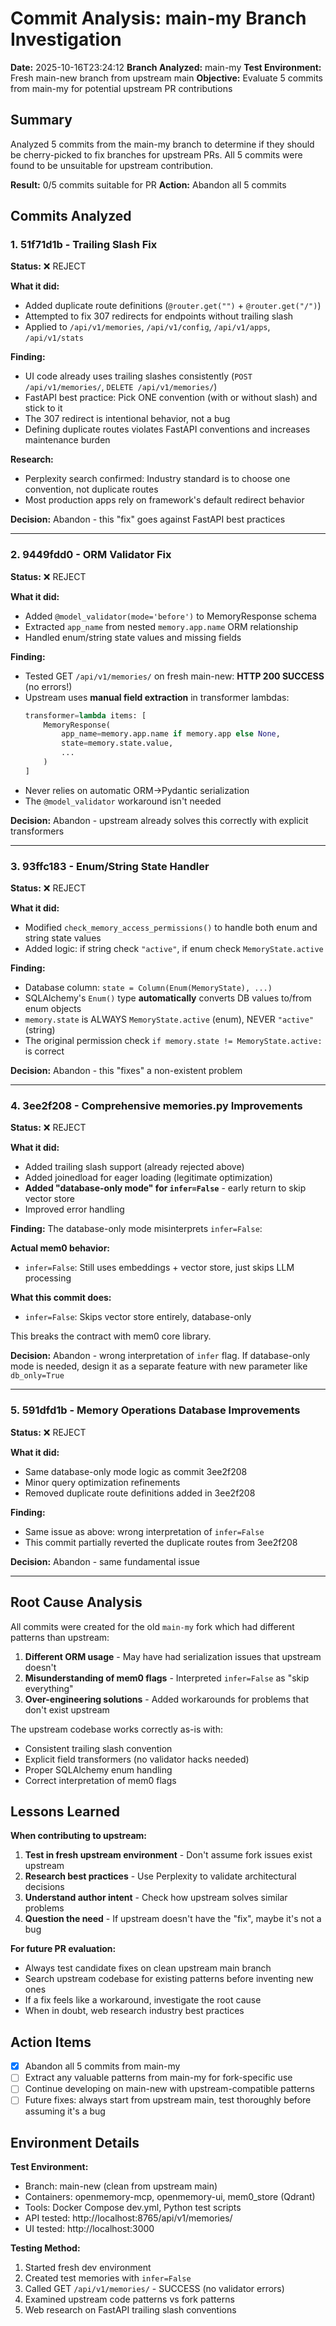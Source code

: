 # Commit Analysis: main-my Branch Investigation

**Date:** 2025-10-16T23:24:12
**Branch Analyzed:** main-my
**Test Environment:** Fresh main-new branch from upstream main
**Objective:** Evaluate 5 commits from main-my for potential upstream PR contributions

## Summary

Analyzed 5 commits from the main-my branch to determine if they should be cherry-picked to fix branches for upstream PRs. All 5 commits were found to be unsuitable for upstream contribution.

**Result:** 0/5 commits suitable for PR
**Action:** Abandon all 5 commits

## Commits Analyzed

### 1. 51f71d1b - Trailing Slash Fix
**Status:** ❌ REJECT

**What it did:**
- Added duplicate route definitions (`@router.get("")` + `@router.get("/")`)
- Attempted to fix 307 redirects for endpoints without trailing slash
- Applied to `/api/v1/memories`, `/api/v1/config`, `/api/v1/apps`, `/api/v1/stats`

**Finding:**
- UI code already uses trailing slashes consistently (`POST /api/v1/memories/`, `DELETE /api/v1/memories/`)
- FastAPI best practice: Pick ONE convention (with or without slash) and stick to it
- The 307 redirect is intentional behavior, not a bug
- Defining duplicate routes violates FastAPI conventions and increases maintenance burden

**Research:**
- Perplexity search confirmed: Industry standard is to choose one convention, not duplicate routes
- Most production apps rely on framework's default redirect behavior

**Decision:** Abandon - this "fix" goes against FastAPI best practices

---

### 2. 9449fdd0 - ORM Validator Fix
**Status:** ❌ REJECT

**What it did:**
- Added `@model_validator(mode='before')` to MemoryResponse schema
- Extracted `app_name` from nested `memory.app.name` ORM relationship
- Handled enum/string state values and missing fields

**Finding:**
- Tested GET `/api/v1/memories/` on fresh main-new: **HTTP 200 SUCCESS** (no errors!)
- Upstream uses **manual field extraction** in transformer lambdas:
  ```python
  transformer=lambda items: [
      MemoryResponse(
          app_name=memory.app.name if memory.app else None,
          state=memory.state.value,
          ...
      )
  ]
  ```
- Never relies on automatic ORM→Pydantic serialization
- The `@model_validator` workaround isn't needed

**Decision:** Abandon - upstream already solves this correctly with explicit transformers

---

### 3. 93ffc183 - Enum/String State Handler
**Status:** ❌ REJECT

**What it did:**
- Modified `check_memory_access_permissions()` to handle both enum and string state values
- Added logic: if string check `"active"`, if enum check `MemoryState.active`

**Finding:**
- Database column: `state = Column(Enum(MemoryState), ...)`
- SQLAlchemy's `Enum()` type **automatically** converts DB values to/from enum objects
- `memory.state` is ALWAYS `MemoryState.active` (enum), NEVER `"active"` (string)
- The original permission check `if memory.state != MemoryState.active:` is correct

**Decision:** Abandon - this "fixes" a non-existent problem

---

### 4. 3ee2f208 - Comprehensive memories.py Improvements
**Status:** ❌ REJECT

**What it did:**
- Added trailing slash support (already rejected above)
- Added joinedload for eager loading (legitimate optimization)
- **Added "database-only mode" for `infer=False`** - early return to skip vector store
- Improved error handling

**Finding:**
The database-only mode misinterprets `infer=False`:

**Actual mem0 behavior:**
- `infer=False`: Still uses embeddings + vector store, just skips LLM processing

**What this commit does:**
- `infer=False`: Skips vector store entirely, database-only

This breaks the contract with mem0 core library.

**Decision:** Abandon - wrong interpretation of `infer` flag. If database-only mode is needed, design it as a separate feature with new parameter like `db_only=True`

---

### 5. 591dfd1b - Memory Operations Database Improvements
**Status:** ❌ REJECT

**What it did:**
- Same database-only mode logic as commit 3ee2f208
- Minor query optimization refinements
- Removed duplicate route definitions added in 3ee2f208

**Finding:**
- Same issue as above: wrong interpretation of `infer=False`
- This commit partially reverted the duplicate routes from 3ee2f208

**Decision:** Abandon - same fundamental issue

---

## Root Cause Analysis

All commits were created for the old `main-my` fork which had different patterns than upstream:

1. **Different ORM usage** - May have had serialization issues that upstream doesn't
2. **Misunderstanding of mem0 flags** - Interpreted `infer=False` as "skip everything"
3. **Over-engineering solutions** - Added workarounds for problems that don't exist upstream

The upstream codebase works correctly as-is with:
- Consistent trailing slash convention
- Explicit field transformers (no validator hacks needed)
- Proper SQLAlchemy enum handling
- Correct interpretation of mem0 flags

## Lessons Learned

**When contributing to upstream:**

1. **Test in fresh upstream environment** - Don't assume fork issues exist upstream
2. **Research best practices** - Use Perplexity to validate architectural decisions
3. **Understand author intent** - Check how upstream solves similar problems
4. **Question the need** - If upstream doesn't have the "fix", maybe it's not a bug

**For future PR evaluation:**

- Always test candidate fixes on clean upstream main branch
- Search upstream codebase for existing patterns before inventing new ones
- If a fix feels like a workaround, investigate the root cause
- When in doubt, web research industry best practices

## Action Items

- [x] Abandon all 5 commits from main-my
- [ ] Extract any valuable patterns from main-my for fork-specific use
- [ ] Continue developing on main-new with upstream-compatible patterns
- [ ] Future fixes: always start from upstream main, test thoroughly before assuming it's a bug

## Environment Details

**Test Environment:**
- Branch: main-new (clean from upstream main)
- Containers: openmemory-mcp, openmemory-ui, mem0_store (Qdrant)
- Tools: Docker Compose dev.yml, Python test scripts
- API tested: http://localhost:8765/api/v1/memories/
- UI tested: http://localhost:3000

**Testing Method:**
1. Started fresh dev environment
2. Created test memories with `infer=False`
3. Called GET `/api/v1/memories/` - SUCCESS (no validator errors)
4. Examined upstream code patterns vs fork patterns
5. Web research on FastAPI trailing slash conventions
